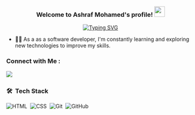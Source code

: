 


<h3 align="center">
  Welcome to Ashraf Mohamed's profile!
  <img src="https://media.giphy.com/media/hvRJCLFzcasrR4ia7z/giphy.gif" width="28">
</h3>

<!-- Typing SVG by DenverCoder1 - https://github.com/DenverCoder1/readme-typing-svg -->
<p align="center">
<a href="https://git.io/typing-svg"><img src="https://readme-typing-svg.herokuapp.com?font=Fira+Code&weight=500&size=21&pause=1000&random=false&width=435&lines=Front-end+web+developer" alt="Typing SVG" /></a>
</p> 


- 👩‍💻 As a as a software developer, I'm constantly learning and exploring new technologies to improve my skills.



### Connect with Me :

<a href="" target="_blank"><img src="https://img.shields.io/badge/Ashraf%20Mohamed-0077B5?style=for-the-badge&logo=Linkedin&logoColor=white"/></a>&nbsp;&nbsp;


### 🛠 &nbsp;Tech Stack
![HTML](https://img.shields.io/badge/-HTML-05122A?style=flat&logo=HTML5)&nbsp;
![CSS](https://img.shields.io/badge/-CSS-05122A?style=flat&logo=CSS3&logoColor=1572B6)&nbsp;
![Git](https://img.shields.io/badge/-Git-05122A?style=flat&logo=git)&nbsp;
![GitHub](https://img.shields.io/badge/-GitHub-05122A?style=flat&logo=github)&nbsp;

